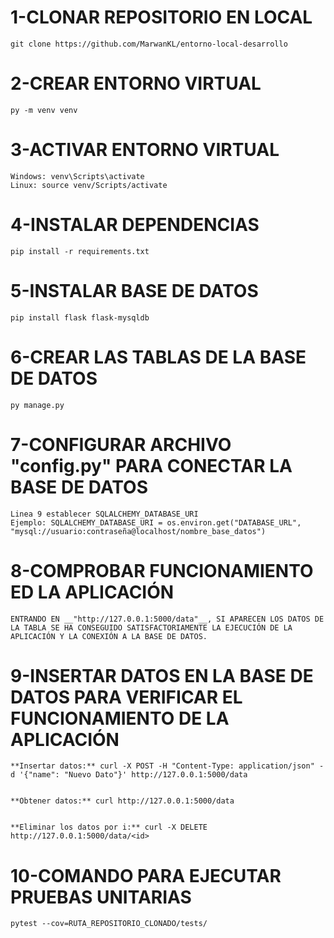 # 1-CLONAR REPOSITORIO EN LOCAL

	git clone https://github.com/MarwanKL/entorno-local-desarrollo




# 2-CREAR ENTORNO VIRTUAL

	py -m venv venv




# 3-ACTIVAR ENTORNO VIRTUAL
	
	Windows: venv\Scripts\activate
	Linux: source venv/Scripts/activate



# 4-INSTALAR DEPENDENCIAS

	pip install -r requirements.txt




# 5-INSTALAR BASE DE DATOS

	pip install flask flask-mysqldb




# 6-CREAR LAS TABLAS DE LA BASE DE DATOS
	
	py manage.py




# 7-CONFIGURAR ARCHIVO **"config.py"** PARA CONECTAR LA BASE DE DATOS

	Linea 9 establecer SQLALCHEMY_DATABASE_URI
	Ejemplo: SQLALCHEMY_DATABASE_URI = os.environ.get("DATABASE_URL", "mysql://usuario:contraseña@localhost/nombre_base_datos")





# 8-COMPROBAR FUNCIONAMIENTO ED LA APLICACIÓN 

	ENTRANDO EN __"http://127.0.0.1:5000/data"__, SI APARECEN LOS DATOS DE LA TABLA SE HA CONSEGUIDO SATISFACTORIAMENTE LA EJECUCIÓN DE LA APLICACIÓN Y LA CONEXIÓN A LA BASE DE DATOS.




# 9-INSERTAR DATOS EN LA BASE DE DATOS PARA VERIFICAR EL FUNCIONAMIENTO DE LA APLICACIÓN 
	
	**Insertar datos:** curl -X POST -H "Content-Type: application/json" -d '{"name": "Nuevo Dato"}' http://127.0.0.1:5000/data


	**Obtener datos:** curl http://127.0.0.1:5000/data


	**Eliminar los datos por i:** curl -X DELETE http://127.0.0.1:5000/data/<id>




# 10-COMANDO PARA EJECUTAR PRUEBAS UNITARIAS

	pytest --cov=RUTA_REPOSITORIO_CLONADO/tests/



	



